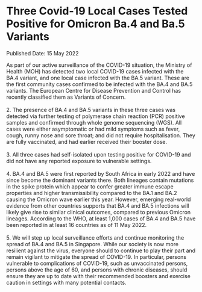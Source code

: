 <html>
    <meta http-equiv="Content-Type" content="text/html; charset=utf-8"/>
    <meta charset="utf-8"/>
    <title>Three Covid-19 Local Cases Tested Positive for Omicron Ba.4 and Ba.5 Variants</title>
    <body><h1>Three Covid-19 Local Cases Tested Positive for Omicron Ba.4 and Ba.5 Variants</h1>
    <p>Published Date: 15 May 2022</p> As part of our active surveillance of the COVID-19 situation, the Ministry of Health (MOH) has detected two local COVID-19 cases infected with the BA.4 variant, and one local case infected with the BA.5 variant. These are the first community cases confirmed to be infected with the BA.4 and BA.5 variants. The European Centre for Disease Prevention and Control has recently classified them as Variants of Concern.<br><br>2. The presence of BA.4 and BA.5 variants in these three cases was detected via further testing of polymerase chain reaction (PCR) positive samples and confirmed through whole genome sequencing (WGS). All cases were either asymptomatic or had mild symptoms such as fever, cough, runny nose and sore throat; and did not require hospitalisation. They are fully vaccinated, and had earlier received their booster dose.<br><br>3. All three cases had self-isolated upon testing positive for COVID-19 and did not have any reported exposure to vulnerable settings.<br><br>4. BA.4 and BA.5 were first reported by South Africa in early 2022 and have since become the dominant variants there. Both lineages contain mutations in the spike protein which appear to confer greater immune escape properties and higher transmissibility compared to the BA.1 and BA.2 causing the Omicron wave earlier this year. However, emerging real-world evidence from other countries supports that BA.4 and BA.5 infections will likely give rise to similar clinical outcomes, compared to previous Omicron lineages. According to the WHO, at least 1,000 cases of BA.4 and BA.5 have been reported in at least 16 countries as of 11 May 2022.<br><br>5. We will step up local surveillance efforts and continue monitoring the spread of BA.4 and BA.5 in Singapore. While our society is now more resilient against the virus, everyone should to continue to play their part and remain vigilant to mitigate the spread of COVID-19. In particular, persons vulnerable to complications of COVID-19, such as unvaccinated persons, persons above the age of 60, and persons with chronic diseases, should ensure they are up to date with their recommended boosters and exercise caution in settings with many potential contacts.</body>
</html>